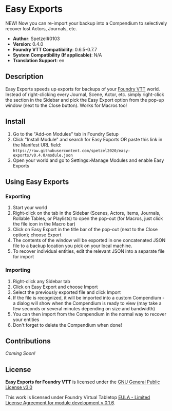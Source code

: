 # Easy Exports
NEW! Now you can re-import your backup into a Compendium to selectively recover lost Actors, Journals, etc.

* **Author**: Spetzel#0103
* **Version**: 0.4.0
* **Foundry VTT Compatibility**: 0.6.5-0.7.7
* **System Compatibility (If applicable)**: N/A
* **Translation Support**: en


## Description
Easy Exports speeds up exports for backups of your [Foundry VTT](https://foundryvtt.com/) world. Instead of right-clicking every Journal, Scene, Actor, etc. simply right-click the section in the Sidebar and pick the Easy Export option from the pop-up window (next to the Close button). Works for Macros too!

## Install

1. Go to the "Add-on Modules" tab in Foundry Setup
2. Click "Install Module" and search for Easy Exports OR paste this link in the Manifest URL field: `https://raw.githubusercontent.com/spetzel2020/easy-exports/v0.4.0/module.json`
3. Open your world and go to Settings>Manage Modules and enable Easy Exports

## Using Easy Exports
### Exporting
1. Start your world
2. Right-click on the tab in the Sidebar (Scenes, Actors, Items, Journals, Rollable Tables, or Playlists) to open the pop-out (for Macros, just click the file icon in the Macro bar)
3. Click on Easy Export in the title bar of the pop-out (next to the Close option); choose Export
4. The contents of the window will be exported in one concatenated JSON file to a backup location you pick on your local machine.
5. To recover individual entities, edit the relevant JSON into a separate file for import

### Importing
1. Right-click any Sidebar tab
2. Click on Easy Export and choose Import
3. Select the previously exported file and click Import
4. If the file is recognized, it will be imported into a custom Compendium - a dialog will show when the Compendium is ready to view (may take a few seconds or several minutes depending on size and bandwidth)
5. You can then import from the Compendium in the normal way to recover your entities
6. Don't forget to delete the Compendium when done!
## Contributions
*Coming Soon!*

## License
**Easy Exports for Foundry VTT** is licensed under the [GNU General Public License v3.0](https://github.com/spetzel2020/easy-exports/blob/master/LICENSE)

This work is licensed under Foundry Virtual Tabletop [EULA - Limited License Agreement for module development v 0.1.6](http://foundryvtt.com/pages/license.html).
